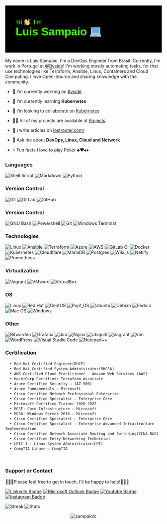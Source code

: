<!--<h1 align="center">Hi 👋, I'm Luis</h1>-->

<a href="https://www.lostrouter.com/"> <img src="https://github.com/Sampaiolc/Sampaiolc/blob/main/header.png" alt="sampaiolc" /> </a>

My name is Luis Sampaio. I'm a DevOps Engineer from Brasil. Currently, I'm work in Portugal at [@Byside](https://byside.com/)! I'm working mostly automating tasks, for that use technologies like Terraform, Ansible, Linux, Containers and Cloud Computing. I love Open-Source and sharing knowledge with the community.
  
- 🔭 I’m currently working on [Byside](https://byside.com/)

- 🌱 I’m currently learning **Kubernetes**

- 👯 I’m looking to collaborate on [Kubernetes](https://github.com/kubernetes/website)

- 👨‍💻 All of my projects are available at [Projects](https://github.com/Sampaiolc)

- 📝 I write articles on [lostrouter.com/](lostrouter.com/)

- 💬 Ask me about **DevOps, Linux, Cloud and Network**

- ⚡ Fun facts I love to play Poker ♣♥♠♦


### Languages

![Shell Script](https://img.shields.io/badge/Shell_Script-%23121011.svg?style=for-the-badge&logo=gnu-bash&logoColor=white)
![Markdown](https://img.shields.io/badge/Markdown-%23000000.svg?style=for-the-badge&logo=markdown&logoColor=white)
![Python](https://img.shields.io/badge/Python-3670A0?style=for-the-badge&logo=python&logoColor=ffdd54)

### Version Control

![Git](https://img.shields.io/badge/Git-%23F05033.svg?style=for-the-badge&logo=git&logoColor=white)
![GitLab](https://img.shields.io/badge/GitLab-%23181717.svg?style=for-the-badge&logo=gitlab&logoColor=white)
![GitHub](https://img.shields.io/badge/GitHub-%23121011.svg?style=for-the-badge&logo=github&logoColor=white)

### Version Control

![GNU Bash](https://img.shields.io/badge/GNU%20Bash-4EAA25?style=for-the-badge&logo=GNU%20Bash&logoColor=white)
![Powershell](https://img.shields.io/badge/PowerShell-5391FE?style=for-the-badge&logo=powershell&logoColor=white)
![Git](https://img.shields.io/badge/Git-%23F05033.svg?style=for-the-badge&logo=git&logoColor=white)
![Windows Terminal](https://img.shields.io/badge/Windows%20Terminal-%234D4D4D.svg?style=for-the-badge&logo=windows-terminal&logoColor=white)

### Technologies

![Linux](https://img.shields.io/badge/Linux-FCC624?style=for-the-badge&logo=linux&logoColor=black)
![Ansible](https://img.shields.io/badge/Ansible-%231A1918.svg?style=for-the-badge&logo=ansible&logoColor=white)
![Terraform](https://img.shields.io/badge/Terraform-%235835CC.svg?style=for-the-badge&logo=terraform&logoColor=white)
![Azure](https://img.shields.io/badge/Azure-%230072C6.svg?style=for-the-badge&logo=microsoftazure&logoColor=white)
![AWS](https://img.shields.io/badge/AWS-%23FF9900.svg?style=for-the-badge&logo=amazon-aws&logoColor=white)
![GitLab CI](https://img.shields.io/badge/GitLab%20ci-%23181717.svg?style=for-the-badge&logo=gitlab&logoColor=white)
![Docker](https://img.shields.io/badge/Docker-%230db7ed.svg?style=for-the-badge&logo=docker&logoColor=white)
![Kubernetes](https://img.shields.io/badge/Kubernetes-Learning-%23326ce5.svg?&style=for-the-badge&logo=kubernetes&logoColor=white)
![Cloudflare](https://img.shields.io/badge/Cloudflare-F38020?style=for-the-badge&logo=Cloudflare&logoColor=white)
![MariaDB](https://img.shields.io/badge/MariaDB-003545?style=for-the-badge&logo=mariadb&logoColor=white)
![Postgres](https://img.shields.io/badge/Postgres-%23316192.svg?style=for-the-badge&logo=postgresql&logoColor=white)
![Wiki.js](https://img.shields.io/badge/Wiki.js-%231976D2.svg?style=for-the-badge&logo=wikidotjs&logoColor=white)
![Netlify](https://img.shields.io/badge/Netlify-%23000000.svg?style=for-the-badge&logo=netlify&logoColor=#00C7B7)
![Prometheus](https://img.shields.io/badge/Prometheus-Learning-E6522C?style=for-the-badge&logo=Prometheus&logoColor=white)

### Virtualization

![Vagrant](https://img.shields.io/badge/Vagrant-1868F2?style=for-the-badge&logo=Vagrant&logoColor=white)
![VMware](https://img.shields.io/badge/VMware-231f20?style=for-the-badge&logo=VMware&logoColor=white)
![VirtualBox](https://img.shields.io/badge/VirtualBox-21416b?style=for-the-badge&logo=VirtualBox&logoColor=white)

### OS

![Linux](https://img.shields.io/badge/Linux-FCC624?style=for-the-badge&logo=linux&logoColor=black)
![Red Hat](https://img.shields.io/badge/Red%20Hat-EE0000?style=for-the-badge&logo=redhat&logoColor=white)
![CentOS](https://img.shields.io/badge/Cent%20OS-262577?style=for-the-badge&logo=CentOS&logoColor=white)
![Pop!_OS](https://img.shields.io/badge/Pop!_OS-48B9C7?style=for-the-badge&logo=Pop!_OS&logoColor=white)
![Ubuntu](https://img.shields.io/badge/Ubuntu-E95420?style=for-the-badge&logo=ubuntu&logoColor=white)
![Debian](https://img.shields.io/badge/Debian-A81D33?style=for-the-badge&logo=debian&logoColor=white)
![Fedora](https://img.shields.io/badge/Fedora-294172?style=for-the-badge&logo=fedora&logoColor=white)
![Mac OS](https://img.shields.io/badge/mac%20os-000000?style=for-the-badge&logo=apple&logoColor=white)
![Windows](https://img.shields.io/badge/Windows-0078D6?style=for-the-badge&logo=windows&logoColor=white)

### Other

![Bitwarden](https://img.shields.io/badge/Bitwarden-%23175DDC.svg?style=for-the-badge&logo=bitwarden&logoColor=white)
![Grafana](https://img.shields.io/badge/Grafana-%23F46800.svg?&style=for-the-badge&logo=grafana&logoColor=white)
![Jira](https://img.shields.io/badge/Jira-%230A0FFF.svg?style=for-the-badge&logo=jira&logoColor=white)
![Nginx](https://img.shields.io/badge/nginx-%23009639.svg?style=for-the-badge&logo=nginx&logoColor=white)
![Ubiquiti](https://img.shields.io/badge/Ubiquiti-%230559C9.svg?style=for-the-badge&logo=ubiquiti&logoColor=white)
![Vagrant](https://img.shields.io/badge/Vagrant-%231563FF.svg?style=for-the-badge&logo=vagrant&logoColor=white)
![Vim](https://img.shields.io/badge/VIM-%2311AB00.svg?style=for-the-badge&logo=vim&logoColor=white)
![WordPress](https://img.shields.io/badge/WordPress-21759B?style=for-the-badge&logo=wordpress&logoColor=white)
![Visual Studio Code](https://img.shields.io/badge/Visual%20Studio%20Code-0078d7.svg?style=for-the-badge&logo=visual-studio-code&logoColor=white)
![Notepad++](https://img.shields.io/badge/Notepad++-90E59A.svg?style=for-the-badge&logo=notepad%2b%2b&logoColor=black)




### Certification 
      • Red Hat Certified Engineer(RHCE)
      • Red Hat Certified System Administrator(RHCSA)
      • AWS Certified Cloud Practitioner - Amazon Web Services (AWS)
      • HashiCorp Certified: Terraform Associate
      • Azure Certified Security – (AZ-500)
      • Azure Fundamentals – Microsoft
      • Cisco Certified Network Professional Enterprise
      • Cisco Certified Specialist – Enterprise Core
      • Microsoft Certified Trainer 2020-2022
      • MCSE: Core Infrastructure – Microsoft
      • MCSA: Windows Server 2016 – Microsoft
      • Cisco Certified Specialist – Enterprise Core
      • Cisco Certified Specialist - Enterprise Advanced Infrastructure Implementation
      • Cisco Certified Network Associate Routing and Switching(CCNA R&S)
      • Cisco Certified Entry Networking Technician
      • LPIC 1 - Linux System Administrator(LPI)
      • CompTIA Linux+ – CompTIA
<br/>


### Support or Contact

👨🏻‍💻Please feel free to get in touch, I'll be happy to help!💁🏻‍♂️

<!--[![Twitter Badge](https://img.shields.io/badge/-Sampaiolc1-blue?style=plastic&logo=Twitter&logoColor=white&link=https://twitter.com/Sampaiolc1)](https://twitter.com/Sampaiolc1/)-->
[![Linkedin Badge](https://img.shields.io/badge/-Linkedin-blue?style=plastic&logo=Linkedin&logoColor=white&link=https://www.linkedin.com/in/lcsampaio/)](https://www.linkedin.com/in/lcsampaio/)
[![Microsoft Outlook Badge](https://img.shields.io/badge/-E--mail-0078D4?style=plastic&logo=microsoft-outlook&logoColor=white&link=mailto:sampaio.lc@hotmail.com)](mailto:sampaio.lc@hotmail.com)
[![Youtube Badge](https://img.shields.io/badge/-Lost%20Router-darkred?style=plastic&logo=youtube&logoColor=white&link=https://www.youtube.com/channel/UCN9qAoFu6fXtwhs_Z7Gr5Ug)](https://www.youtube.com/channel/UCN9qAoFu6fXtwhs_Z7Gr5Ug)
[![Instagram Badge](https://img.shields.io/badge/-lost.router-purple?style=plastic&logo=instagram&logoColor=white&link=https://instagram.com/lost.router/)](https://instagram.com/lost.router/)

![Streak](https://github-readme-streak-stats.herokuapp.com/?user=sampaiolc&theme=blue-green)
![Stats](https://github-readme-stats.vercel.app/api?username=sampaiolc&show_icons=true&theme=blue-green&locale=en)


<!--
<img src="https://github-readme-streak-stats.herokuapp.com/?user=sampaiolc&theme=blue-green" alt="sampaiolc" /> <img src="https://github-readme-stats.vercel.app/api?username=sampaiolc&show_icons=true&theme=blue-green&locale=en" alt="sampaiolc" /> 
-->



<p align="center"> <img src="https://komarev.com/ghpvc/?username=sampaiolc&label=Profile%20views&color=0e75b6&style=flat" alt="sampaiolc" /> </p>

<!--
**Sampaiolc/Sampaiolc** is a ✨ _special_ ✨ repository because its `README.md` (this file) appears on your GitHub profile.

Here are some ideas to get you started:

- 🔭 I’m currently working on ...
- 🌱 I’m currently learning ...
- 👯 I’m looking to collaborate on ...
- 🤔 I’m looking for help with ...
- 💬 Ask me about ...
- 📫 How to reach me: ...
- 😄 Pronouns: ...
- ⚡ Fun fact: ...
-->
